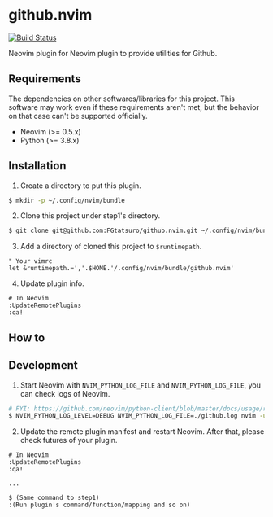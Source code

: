 github.nvim
==================================================

[![Build Status](https://travis-ci.org/FGtatsuro/github.nvim.svg?branch=master)](https://travis-ci.org/FGtatsuro/github.nvim)

Neovim plugin for Neovim plugin to provide utilities for Github.

Requirements
------------

The dependencies on other softwares/libraries for this project. 
This software may work even if these requirements aren't met, but the behavior on that case can't be supported officially.

- Neovim (>= 0.5.x)
- Python (>= 3.8.x)

Installation
------------

1. Create a directory to put this plugin.

```bash
$ mkdir -p ~/.config/nvim/bundle
```

2. Clone this project under step1's directory.

```bash
$ git clone git@github.com:FGtatsuro/github.nvim.git ~/.config/nvim/bundle/github.nvim
```

3. Add a directory of cloned this project to `$runtimepath`.

```vim
" Your vimrc
let &runtimepath.=','.$HOME.'/.config/nvim/bundle/github.nvim'
```

4. Update plugin info.

```vim
# In Neovim
:UpdateRemotePlugins
:qa!
```

How to
------

Development
-----------

1. Start Neovim with `NVIM_PYTHON_LOG_FILE` and `NVIM_PYTHON_LOG_FILE`, you can check logs of Neovim.

```bash
# FYI: https://github.com/neovim/python-client/blob/master/docs/usage/remote-plugins.rst
$ NVIM_PYTHON_LOG_LEVEL=DEBUG NVIM_PYTHON_LOG_FILE=./github.log nvim -u tests/vimrc
```

2. Update the remote plugin manifest and restart Neovim. After that, please check futures of your plugin.

```
# In Neovim
:UpdateRemotePlugins
:qa!

...

$ (Same command to step1)
:(Run plugin's command/function/mapping and so on)
```
